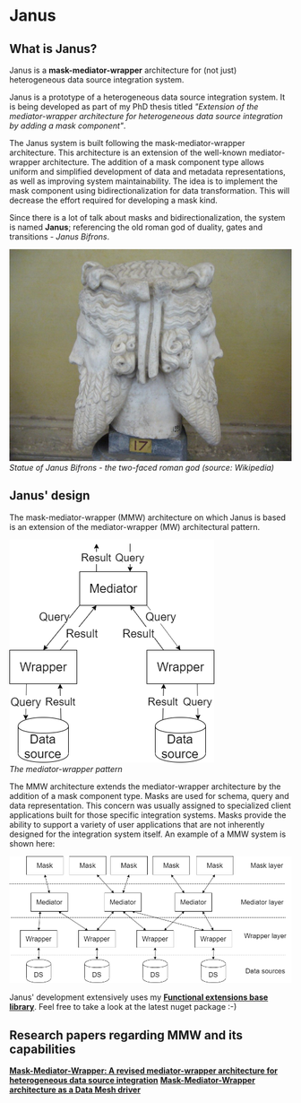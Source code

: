 # Janus

## What is Janus?
Janus is a **mask-mediator-wrapper** architecture for (not just) heterogeneous data source integration system.

Janus is a prototype of a heterogeneous data source integration system. It is being developed as part
of my PhD thesis titled *"Extension of the mediator-wrapper architecture for heterogeneous data source
integration by adding a mask component"*.

The Janus system is built following the mask-mediator-wrapper architecture. This architecture is an extension of the well-known mediator-wrapper architecture. The addition of a mask component type allows uniform and simplified development of data and metadata representations, as well as improving system maintainability. The idea is to implement the mask component using bidirectionalization for data transformation. This will decrease the effort required for developing a mask kind.

Since there is a lot of talk about masks and bidirectionalization, the system is named **Janus**;
referencing the old roman god of duality, gates and transitions - *Janus Bifrons*.

![Janus Bifrons](/wiki/figures/god_janus.jpg)  
*Statue of Janus Bifrons - the two-faced roman god (source: Wikipedia)*

## Janus' design
The mask-mediator-wrapper (MMW) architecture on which Janus is based is an extension of the mediator-wrapper (MW) architectural pattern.

![MW pattern](/wiki/figures/mediator_wrapper_pattern.png)  
*The mediator-wrapper pattern*

The MMW architecture extends the mediator-wrapper architecture by the addition of a mask component type. Masks are used for schema, query and data representation. This concern was usually assigned to specialized client applications built for those specific integration systems. Masks provide the ability to support a variety of user applications that are not inherently designed for the integration system itself. An example of a MMW system is shown here:

![MMW example](/wiki/figures/mask_mediator_wrapper_layered_arch.png)

Janus' development extensively uses my **[Functional extensions base library](https://github.com/JurajDoncevic/FunctionalExtensions)**. Feel free to take a look at the latest nuget package :-)

## Research papers regarding MMW and its capabilities
**[Mask-Mediator-Wrapper: A revised mediator-wrapper architecture for heterogeneous data source integration](https://doi.org/10.48550/arXiv.2208.12319)**
**[Mask-Mediator-Wrapper architecture as a Data Mesh driver](https://doi.org/10.48550/arXiv.2209.04661)**